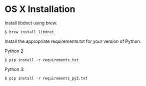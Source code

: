 OS X Installation
=================

Install libdnet using brew:

```$ brew install libdnet```

Install the appropriate requirements.txt for your version of Python.

Python 2:

```$ pip install -r requirements.txt```

Python 3:

```$ pip install -r requirements_py3.txt```
